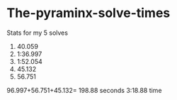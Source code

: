 # The-pyraminx-solve-times
Stats for my 5 solves

1. 40.059
2. 1:36.997
3. 1:52.054
4. 45.132
5. 56.751

96.997+56.751+45.132=
198.88 seconds
3:18.88 time
